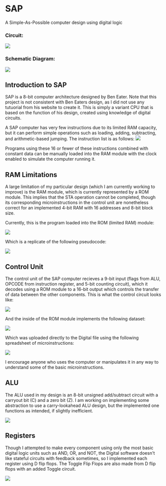 # SAP
A Simple-As-Possible computer design using digital logic

### Circuit:

<img src="Images/Sap.png">

### Schematic Diagram:

<img src="Images/Schematic.jpg">

## Introduction to SAP ##

SAP is a 8-bit computer architecture designed by Ben Eater. Note that this project is not consistent with Ben Eaters design, as I did not use any tutuorial from his website to create it. This is simply a variant CPU that is based on the function of his design, created using knowledge of digital circuits.

A SAP computer has very few instructions due to its limited RAM capacity, but it can perform simple operations such as loading, adding, subtracting, and arithmetic-based jumping. The instruction list is as follows:
<img src="Images/Instructions.png">

Programs using these 16 or fewer of these instructions combined with constant data can be manually loaded into the RAM module with the clock enabled to simulate the computer running it. 

## RAM Limitations

A large limitation of my particular design (which I am currently working to improve) is the RAM module, which is currently represented by a ROM module. This implies that the STA operation cannot be completed, though its corresponding microinstructions in the control unit are nonetheless correct for an implemented 4-bit RAM with 16 addresses and 8-bit block size. 

Currently, this is the program loaded into the ROM (limited RAM) module:

<img src="Images/Current_RAM.png">

Which is a replicate of the following pseudocode: 

<img src="Images/Replicate.png">

## Control Unit

The control unit of the SAP computer recieves a 9-bit input (flags from ALU, OPCODE from instruction register, and 5-bit counting circuit), which it decodes using a ROM module to a 16-bit output which controls the transfer of data between the other components. This is what the control circuit looks like:

<img src="Images/Control.png">

And the inside of the ROM module implements the following dataset:

<img src="Images/ROM.png">

Which was uploaded directly to the Digital file using the following spreadsheet of microinstructions:

<img src="Images/Microinstructions.png">

I encourage anyone who uses the computer or manipulates it in any way to understand some of the basic microinstructions. 

## ALU

The ALU used in my design is an 8-bit unsigned add/subtract circuit with a carryout bit (C) and a zero bit (Z). I am working on implementing some abstraction to use a carry-lookahead ALU design, but the implemented one functions as intended, if slightly inefficient. 

<img src="Images/ALU.png">

## Registers

Though I attempted to make every component using only the most basic digital logic units such as AND, OR, and NOT, the Digital software doesn't like stateful circuits with feedback sometimes, so I implemented each register using D flip flops. The Toggle Flip Flops are also made from D flip flops with an added Toggle circuit. 

<img src="Images/Register.png">
